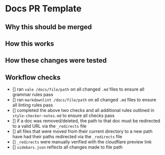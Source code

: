 
# Docs PR Template

## Why this should be merged

<please give a thorough description of why these changes are necessary>

## How this works

<please give a thorough description of what your changes are and how they work>

## How these changes were tested 

<please give a thorough description of how to view the changes and how they were tested>

## Workflow checks

- [] ran `vale /docs/file/path` on all changed `.md` files to ensure all grammar rules pass
- [] ran `markdownlint /docs/file/path` on all changed `.md` files to ensure all linting rules pass
- [] completed the above two checks and all additional rules outlined in `style-checker-notes.md` to
  ensure all checks pass
- [] if a doc was removed/deleted, the path to that doc must be redirected to a valid URL via the
  `_redirects` file
- [] all files that were moved from their current directory to a new path have had their paths
  redirected via the `_redirects` file
- [] `_redirects` were manually verified with the cloudflare preview link
- [] `sidebars.json` reflects all changes made to file path
